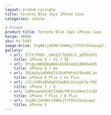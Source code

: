 ```yaml
---
layout: produk-casinghp
title: Toronto Blue Jays iPhone Case
categories: iphone

# Produk
product-title: Toronto Blue Jays iPhone Case
harga: 90000
sku: hn-5447
image-drive: 1hg9EijdG90rIXW6ejTJTOZnZdzqcwp2_
gallery:
  - url: 1TlVjPOUb-_oW1qlC7g50IJL_pQTUsUV1
    title: iPhone 5 / 5s / SE
  - url: 1FsgyzN6kD0gNH4lA5GEzwGSj0B05wQVb
    title: iPhone 6 / 6s
  - url: 1OI4q5yimFWmG7tIOuKPWtobJ5bvHd_az
    title: iPhone 6 Plus / 6s Plus
  - url: 1JCL54BeyBhAqGV3wUN3v3zinpk7p-PAY
    title: iPhone 7 / 8
  - url: 1a0bsqenG9J8f1SGHutMCIGzhkmi7rL02
    title: iPhone 7 Plus / 8 Plus
  - url: 1hg9EijdG90rIXW6ejTJTOZnZdzqcwp2_
    title: iPhone X
---
```

